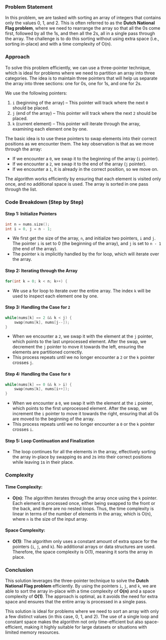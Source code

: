### Problem Statement

In this problem, we are tasked with sorting an array of integers that contains only the values 0, 1, and 2. This is often referred to as the **Dutch National Flag problem**, where we need to rearrange the array so that all the 0s come first, followed by all the 1s, and then all the 2s, all in a single pass through the array. The challenge is to do this sorting without using extra space (i.e., sorting in-place) and with a time complexity of O(n).

### Approach

To solve this problem efficiently, we can use a three-pointer technique, which is ideal for problems where we need to partition an array into three categories. The idea is to maintain three pointers that will help us separate the array into three sections: one for 0s, one for 1s, and one for 2s.

We use the following pointers:
1. `i` (beginning of the array) – This pointer will track where the next `0` should be placed.
2. `j` (end of the array) – This pointer will track where the next `2` should be placed.
3. `k` (current element) – This pointer will iterate through the array, examining each element one by one.

The basic idea is to use these pointers to swap elements into their correct positions as we encounter them. The key observation is that as we move through the array:
- If we encounter a `0`, we swap it to the beginning of the array (`i` pointer).
- If we encounter a `2`, we swap it to the end of the array (`j` pointer).
- If we encounter a `1`, it is already in the correct position, so we move on.

The algorithm works efficiently by ensuring that each element is visited only once, and no additional space is used. The array is sorted in one pass through the list.

### Code Breakdown (Step by Step)

#### Step 1: Initialize Pointers
```cpp
int n = nums.size();
int i = 0, j = n - 1;
```
- We first get the size of the array, `n`, and initialize two pointers, `i` and `j`. The pointer `i` is set to 0 (the beginning of the array), and `j` is set to `n - 1` (the end of the array).
- The pointer `k` is implicitly handled by the for loop, which will iterate over the array.

#### Step 2: Iterating through the Array
```cpp
for(int k = 0; k < n; k++) {
```
- We use a for loop to iterate over the entire array. The index `k` will be used to inspect each element one by one.

#### Step 3: Handling the Case for `2`
```cpp
while(nums[k] == 2 && k < j) {
    swap(nums[k], nums[j--]);
}
```
- When we encounter a `2`, we swap it with the element at the `j` pointer, which points to the last unprocessed element. After the swap, we decrement the `j` pointer to move it towards the left, ensuring the elements are partitioned correctly.
- This process repeats until we no longer encounter a `2` or the `k` pointer crosses `j`.

#### Step 4: Handling the Case for `0`
```cpp
while(nums[k] == 0 && k > i) {
    swap(nums[k], nums[i++]);
}
```
- When we encounter a `0`, we swap it with the element at the `i` pointer, which points to the first unprocessed element. After the swap, we increment the `i` pointer to move it towards the right, ensuring that all 0s are moved to the beginning of the array.
- This process repeats until we no longer encounter a `0` or the `k` pointer crosses `i`.

#### Step 5: Loop Continuation and Finalization
- The loop continues for all the elements in the array, effectively sorting the array in-place by swapping `0`s and `2`s into their correct positions while leaving `1`s in their place.

### Complexity

#### Time Complexity:
- **O(n)**: The algorithm iterates through the array once using the `k` pointer. Each element is processed once, either being swapped to the front or the back, and there are no nested loops. Thus, the time complexity is linear in terms of the number of elements in the array, which is O(n), where `n` is the size of the input array.

#### Space Complexity:
- **O(1)**: The algorithm only uses a constant amount of extra space for the pointers (`i`, `j`, and `k`). No additional arrays or data structures are used. Therefore, the space complexity is O(1), meaning it sorts the array in place.

### Conclusion

This solution leverages the three-pointer technique to solve the **Dutch National Flag problem** efficiently. By using the pointers `i`, `j`, and `k`, we are able to sort the array in-place with a time complexity of **O(n)** and a space complexity of **O(1)**. The approach is optimal, as it avoids the need for extra space and ensures that the entire array is processed in a single pass.

This solution is ideal for problems where we need to sort an array with only a few distinct values (in this case, 0, 1, and 2). The use of a single loop and constant space makes the algorithm not only time-efficient but also space-efficient, making it highly suitable for large datasets or situations with limited memory resources.